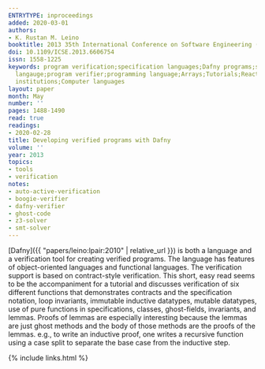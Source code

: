 ```yaml
---
ENTRYTYPE: inproceedings
added: 2020-03-01
authors:
- K. Rustan M. Leino
booktitle: 2013 35th International Conference on Software Engineering (ICSE)
doi: 10.1109/ICSE.2013.6606754
issn: 1558-1225
keywords: program verification;specification languages;Dafny programs;specification
  langauge;program verifier;programming language;Arrays;Tutorials;Reactive power;Cognition;Security;Educational
  institutions;Computer languages
layout: paper
month: May
number: ''
pages: 1488-1490
read: true
readings:
- 2020-02-28
title: Developing verified programs with Dafny
volume: ''
year: 2013
topics:
- tools
- verification
notes:
- auto-active-verification
- boogie-verifier
- dafny-verifier
- ghost-code
- z3-solver
- smt-solver
---
```


[Dafny]({{ "papers/leino:lpair:2010" | relative_url }})
is both a language and a verification tool for creating verified
programs.
The language has features of object-oriented languages and functional
languages.
The verification support is based on contract-style verification.
This short, easy read seems to be the accompaniment for a tutorial
and discusses verification of six different functions that
demonstrates contracts and the specification notation,
loop invariants, immutable inductive datatypes, mutable datatypes,
use of pure functions in specifications, classes, ghost-fields,
invariants, and lemmas.
Proofs of lemmas are especially interesting because the lemmas
are just ghost methods and the body of those methods are
the proofs of the lemmas. e.g., to write an inductive proof,
one writes a recursive function using a case split to separate
the base case from the inductive step.

{% include links.html %}
